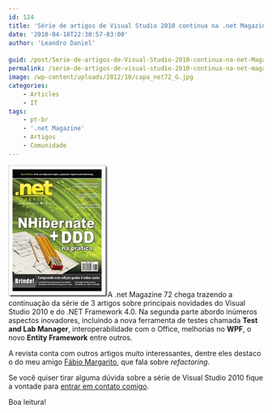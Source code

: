 ```yaml
---
id: 124
title: 'Série de artigos de Visual Studio 2010 continua na .net Magazine 72'
date: '2010-04-18T22:30:57-03:00'
author: 'Leandro Daniel'

guid: /post/Serie-de-artigos-de-Visual-Studio-2010-continua-na-net-Magazine-72.aspx
permalink: /serie-de-artigos-de-visual-studio-2010-continua-na-net-magazine-72/
image: /wp-content/uploads/2012/10/capa_net72_G.jpg
categories:
    - Articles
    - IT
tags:
    - pt-br
    - '.net Magazine'
    - Artigos
    - Comunidade
---
```


![capa_net72_g](/assets/pics/capa_net72_g_1.jpg "capa_net72_g")A .net Magazine 72 chega trazendo a continuação da série de 3 artigos sobre principais novidades do Visual Studio 2010 e do .NET Framework 4.0. Na segunda parte abordo inúmeros aspectos inovadores, incluindo a nova ferramenta de testes chamada **Test and Lab Manager**, interoperabilidade com o Office, melhorias no **WPF**, o novo **Entity Framework** entre outros.

A revista conta com outros artigos muito interessantes, dentre eles destaco o do meu amigo [Fábio Margarito](http://www.mgrtconsultoria.com/blog/), que fala sobre *refactoring*.

Se você quiser tirar alguma dúvida sobre a série de Visual Studio 2010 fique a vontade para [entrar em contato comigo](http://www.leandrodaniel.com/contact).

Boa leitura!
